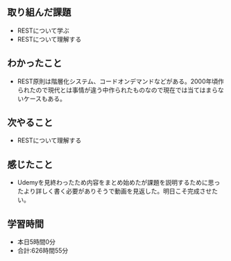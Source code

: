 ## 取り組んだ課題
- RESTについて学ぶ
- RESTについて理解する
## わかったこと
- REST原則は階層化システム、コードオンデマンドなどがある。2000年頃作られたので現代とは事情が違う中作られたものなので現在では当てはまらないケースもある。
## 次やること
- RESTについて理解する
## 感じたこと
- Udemyを見終わったため内容をまとめ始めたが課題を説明するために思ったより詳しく書く必要がありそうで動画を見返した。明日こそ完成させたい。
## 学習時間
- 本日5時間0分<br>
- 合計:626時間55分
